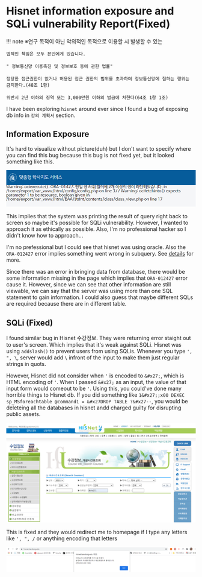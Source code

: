 # Hisnet information exposure and SQLi vulnerability Report(Fixed) 

!!! note 
    ※연구 목적이 아닌 악의적인 목적으로 이용할 시 발생할 수 있는

    법적인 책임은 모두 본인에게 있습니다.

    " 정보통신망 이용촉진 및 정보보호 등에 관한 법률"

    정당한 접근권한이 없거나 허용된 접근 권한의 범위를 초과하여 정보통신망에 침하는 행위는 금지한다.(48조 1항)

    위반시 2년 이하의 징역 또는 3,000만원 이하의 벌금에 처한다(64조 1항 1조)


I have been exploring `hisnet` around ever since I found a bug  of exposing db info in `강의 계획서` section.

## Information Exposure

It's hard to visualize without picture(duh) but I don't want to specify where you can find this bug because this bug is not fixed yet, but it looked something like this.

![1](img/his_vul2.PNG)

This implies that the system was printing the result of query right back to screen so maybe it's possible for SQLi vulnerability. However, I wanted to approach it as ethically as possible. Also, I'm no professional hacker so I didn't know how to approach... 

I'm no prefessional but I could see that hisnet was using oracle. Also the `ORA-012427` error implies something went wrong in subquery. See [details](https://shxrecord.tistory.com/16) for more.

Since there was an error in bringing data from database, there would be some information missing in the page which implies that `ORA-012427` error cause it. However, since we can see that other information are still viewable, we can say that the server was using more than one SQL statement to gain information. I could also guess that maybe different SQLs are required because there are in different table.


## SQLi (Fixed)

I found similar bug in Hisnet 수강정보. They were returning error staight out to user's screen. Which implies that it's weak against SQLi. Hisnet was using `addslash()` to prevent users from using SQLis. Whenever you type `', ", \`, server would add `\` infront of the input to make them just regular strings in quots.

However, Hisnet did not consider when `'` is encoded to `&#x27;`, which is HTML encoding of `'`. When I passed `&#x27;` as an input, the value of that input form would comeout to be `'`. Using this, you could've done many horrible things to Hisnet db.
If you did something like `1&#x27;;x00 DEXEC sp_MSforeachtable @command1 = &#x27DROP TABLE ?&#x27--`, you would be deleteing all the databases in hisnet andd charged guilty for disrupting public assets.


![1](img/his_vul0.PNG)

This is fixed and they would redirect me to homepage if I type any letters like `', ", /` or anything encoding that letters

![1](img/his_vul1.PNG)



